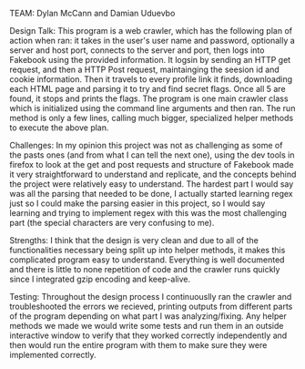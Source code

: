 TEAM: Dylan McCann and Damian Uduevbo

Design Talk:
This program is a web crawler, which has the following plan of action when ran: it takes in the user's user name and password, optionally a server and host port, connects to the server and port, then logs into Fakebook using the provided information. It logsin by sending an HTTP get request, and then a HTTP Post request, maintainging the seesion id and cookie information. Then it travels to every profile link it finds, downloading each HTML page and parsing it to try and find secret flags. Once all 5 are found, it stops and prints the flags. The program is one main crawler class which is initialized using the command line arguments and then ran. The run method is only a few lines, calling much bigger, specialized helper methods to execute the above plan. 

Challenges:
In my opinion this project was not as challenging as some of the pasts ones (and from what I can tell the next one), using the dev tools in firefox to look at the get and post requests and structure of Fakebook made it very straightforward to understand and replicate, and the concepts behind the project were relatively easy to understand. The hardest part I would say was all the parsing that needed to be done, I actually started learning regex just so I could make the parsing easier in this project, so I would say learning and trying to implement regex with this was the most challenging part (the special characters are very confusing to me).

Strengths:
I think that the design is very clean and due to all of the functionalities necessary being split up into helper methods, it makes this complicated program easy to understand. Everything is well documented and there is little to none repetition of code and the crawler runs quickly since I integrated gzip encoding and keep-alive. 

Testing:
Throughout the design process I continuouslly ran the crawler and troubleshooted the errors we recieved, printing outputs from different parts of the program depending on what part I was analyzing/fixing. Any helper methods we made we would write some tests and run them in an outside interactive window to verify that they worked correctly independently and then would run the entire program with them to make sure they were implemented correctly. 